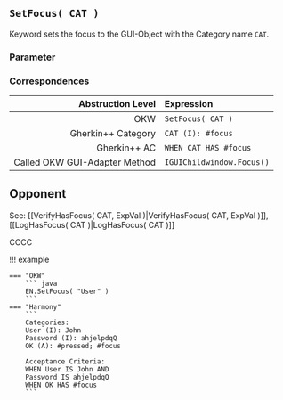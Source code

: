 ## `SetFocus( CAT )`

Keyword sets the focus to the GUI-Object with the Category name `CAT`.

### Parameter

### Correspondences

| Abstruction Level         | Expression                  |
| ------------------------: | :---------------------------|
| OKW                       | `SetFocus( CAT )`             |
| Gherkin++ Category        | `CAT (I): #focus`             |
| Gherkin++ AC              | `WHEN CAT HAS #focus`         |
| Called OKW GUI-Adapter Method | `IGUIChildwindow.Focus()`  |

## Opponent

See: [[VerifyHasFocus( CAT, ExpVal )|VerifyHasFocus( CAT, ExpVal )]], [[LogHasFocus( CAT )|LogHasFocus( CAT )]]


CCCC

!!! example
    
    === "OKW"
        ``` java
        EN.SetFocus( "User" )
        ```
    === "Harmony"
        ```
        Categories:
        User (I): John
        Password (I): ahjelpdqQ
        OK (A): #pressed; #focus

        Acceptance Criteria:
        WHEN User IS John AND
        Password IS ahjelpdqQ
        WHEN OK HAS #focus
        ```